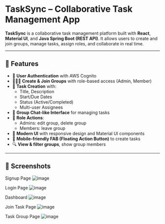 # TaskSync – Collaborative Task Management App

**TaskSync** is a collaborative task management platform built with **React**, **Material UI**, and **Java Spring Boot (REST API)**. It allows users to create and join groups, manage tasks, assign roles, and collaborate in real time.

---

## 🚀 Features

- 🔐 **User Authentication** with AWS Cognito
- 🧑‍🤝‍🧑 **Create & Join Groups** with role-based access (Admin, Member)
- 📝 **Task Creation** with:
  - Title, Description
  - Start/Due Dates
  - Status (Active/Completed)
  - Multi-user Assignees
- 💬 **Group Chat-like Interface** for managing tasks
- 🧭 **Role Actions**:
  - Admins: edit group, delete group
  - Members: leave group
- 🎨 **Modern UI** with responsive design and Material UI components
- 📱 **Mobile-friendly FAB (Floating Action Button)** to create tasks
- 🔍 **View & filter groups**, show group members

---

## 📸 Screenshots

Signup Page
![image](https://github.com/user-attachments/assets/86652f77-4385-4b5d-b914-a368b2e9f072)

Login Page
![image](https://github.com/user-attachments/assets/f3a4351c-e2a0-4488-8a88-895133afc8a8)

Dashboard
![image](https://github.com/user-attachments/assets/d8192bfa-bb4f-488e-8983-c8cbdf4f4e87)

Join Task Page
![image](https://github.com/user-attachments/assets/f7bf6bf6-9566-4663-bf2e-ef81de08156e)

Task Group Page
![image](https://github.com/user-attachments/assets/ce4e3330-fbe4-4b35-82e6-6bf4fe51a1af)


